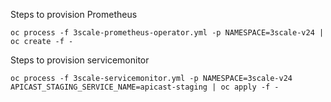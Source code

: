 Steps to provision Prometheus

```
oc process -f 3scale-prometheus-operator.yml -p NAMESPACE=3scale-v24 | oc create -f -
```



Steps to provision servicemonitor

```
oc process -f 3scale-servicemonitor.yml -p NAMESPACE=3scale-v24 APICAST_STAGING_SERVICE_NAME=apicast-staging | oc apply -f -
```
